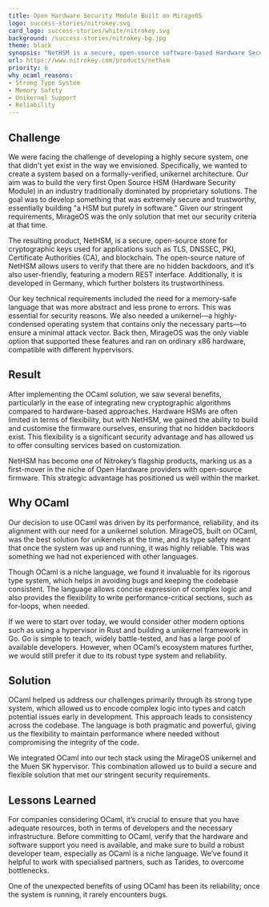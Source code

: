 ```yaml
---
title: Open Hardware Security Module Built on MirageOS
logo: success-stories/nitrokey.svg
card_logo: success-stories/white/nitrokey.svg
background: /success-stories/nitrokey-bg.jpg
theme: black
synopsis: "NetHSM is a secure, open-source software-based Hardware Security Module (HSM) built on OCaml and MirageOS, providing transparent, customizable cryptographic key management for applications like TLS, DNSSEC, and blockchain."
url: https://www.nitrokey.com/products/nethsm
priority: 6
why_ocaml_reasons:
- Strong Type System
- Memory Safety
- Unikernel Support
- Reliability
---
```


## Challenge

We were facing the challenge of developing a highly secure system, one that didn't yet exist in the way we envisioned. Specifically, we wanted to create a system based on a formally-verified, unikernel architecture. Our aim was to build the very first Open Source HSM (Hardware Security Module) in an industry traditionally dominated by proprietary solutions. The goal was to develop something that was extremely secure and trustworthy, essentially building "a HSM but purely in software." Given our stringent requirements, MirageOS was the only solution that met our security criteria at that time.

The resulting product, NetHSM, is a secure, open-source store for cryptographic keys used for applications such as TLS, DNSSEC, PKI, Certificate Authorities (CA), and blockchain. The open-source nature of NetHSM allows users to verify that there are no hidden backdoors, and it’s also user-friendly, featuring a modern REST interface. Additionally, it is developed in Germany, which further bolsters its trustworthiness.

Our key technical requirements included the need for a memory-safe language that was more abstract and less prone to errors. This was essential for security reasons. We also needed a unikernel—a highly-condensed operating system that contains only the necessary parts—to ensure a minimal attack vector. Back then, MirageOS was the only viable option that supported these features and ran on ordinary x86 hardware, compatible with different hypervisors.

## Result

After implementing the OCaml solution, we saw several benefits, particularly in the ease of integrating new cryptographic algorithms compared to hardware-based approaches. Hardware HSMs are often limited in terms of flexibility, but with NetHSM, we gained the ability to build and customise the firmware ourselves, ensuring that no hidden backdoors exist. This flexibility is a significant security advantage and has allowed us to offer consulting services based on customization.

NetHSM has become one of Nitrokey’s flagship products, marking us as a first-mover in the niche of Open Hardware providers with open-source firmware. This strategic advantage has positioned us well within the market.

## Why OCaml

Our decision to use OCaml was driven by its performance, reliability, and its alignment with our need for a unikernel solution. MirageOS, built on OCaml, was the best solution for unikernels at the time, and its type safety meant that once the system was up and running, it was highly reliable. This was something we had not experienced with other languages.

Though OCaml is a niche language, we found it invaluable for its rigorous type system, which helps in avoiding bugs and keeping the codebase consistent. The language allows concise expression of complex logic and also provides the flexibility to write performance-critical sections, such as for-loops, when needed.

If we were to start over today, we would consider other modern options such as using a hypervisor in Rust and building a unikernel framework in Go. Go is simple to teach, widely battle-tested, and has a large pool of available developers. However, when OCaml’s ecosystem matures further, we would still prefer it due to its robust type system and reliability.

## Solution

OCaml helped us address our challenges primarily through its strong type system, which allowed us to encode complex logic into types and catch potential issues early in development. This approach leads to consistency across the codebase. The language is both pragmatic and powerful, giving us the flexibility to maintain performance where needed without compromising the integrity of the code.

We integrated OCaml into our tech stack using the MirageOS unikernel and the Muen SK hypervisor. This combination allowed us to build a secure and flexible solution that met our stringent security requirements.

## Lessons Learned

For companies considering OCaml, it’s crucial to ensure that you have adequate resources, both in terms of developers and the necessary infrastructure. Before committing to OCaml, verify that the hardware and software support you need is available, and make sure to build a robust developer team, especially as OCaml is a niche language. We’ve found it helpful to work with specialised partners, such as Tarides, to overcome bottlenecks.

One of the unexpected benefits of using OCaml has been its reliability; once the system is running, it rarely encounters bugs.
